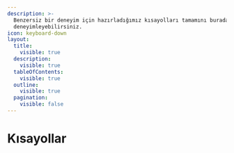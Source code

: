 ```yaml
---
description: >-
  Benzersiz bir deneyim için hazırladığımız kısayolları tamamını buradan
  deneyimleyebilirsiniz.
icon: keyboard-down
layout:
  title:
    visible: true
  description:
    visible: true
  tableOfContents:
    visible: true
  outline:
    visible: true
  pagination:
    visible: false
---
```


# Kısayollar

